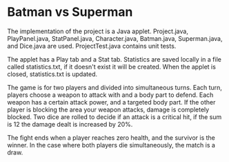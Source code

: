 # Batman vs Superman

The implementation of the project is a Java applet.  Project.java, PlayPanel.java, StatPanel.java, Character.java, Batman.java, Superman.java, and Dice.java are used.  ProjectTest.java contains unit tests.

The applet has a Play tab and a Stat tab.
Statistics are saved locally in a file called statistics.txt, if it doesn't exist it will be created.
When the applet is closed, statistics.txt is updated.

The game is for two players and divided into simultaneous turns.
Each turn, players choose a weapon to attack with and a body part to defend.
Each weapon has a certain attack power, and a targeted body part.
If the other player is blocking the area your weapon attacks, damage is completely blocked.
Two dice are rolled to decide if an attack is a critical hit, if the sum is 12 the damage dealt is increased by 20%.

The fight ends when a player reaches zero health, and the survivor is the winner.
In the case where both players die simultaneously, the match is a draw.
